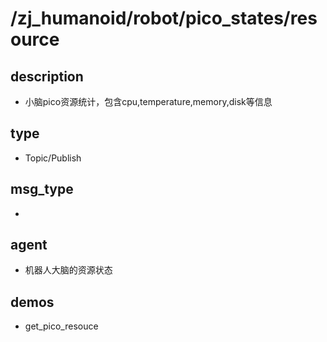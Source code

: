 # /zj_humanoid/robot/pico_states/resource

## description
- 小脑pico资源统计，包含cpu,temperature,memory,disk等信息

## type
- Topic/Publish

## msg_type
- [](../../../../zj_humanoid_types.md#)

## agent
- 机器人大脑的资源状态

## demos
- get_pico_resouce

